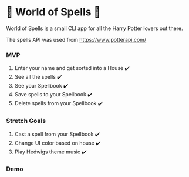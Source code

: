 # 🔮 World of Spells 🔮

World of Spells is a small CLI app for all the Harry Potter lovers out there.

The spells API was used from https://www.potterapi.com/

### MVP

1. Enter your name and get sorted into a House ✔️
2. See all the spells ✔️
3. See your Spellbook ✔️
4. Save spells to your Spellbook ✔️
5. Delete spells from your Spellbook ✔️

### Stretch Goals

1. Cast a spell from your Spellbook ✔️
2. Change UI color based on house ✔️
3. Play Hedwigs theme music ✔️

### Demo


